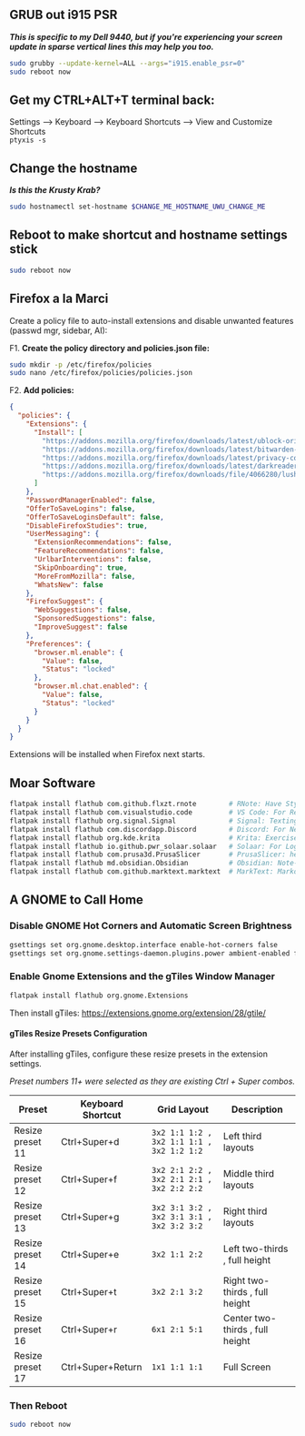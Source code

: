 ## GRUB out i915 PSR
  _**This is specific to my Dell 9440, but if you're experiencing your screen update in sparse vertical lines this may help you too.**_ 
   ```bash
   sudo grubby --update-kernel=ALL --args="i915.enable_psr=0"
   sudo reboot now
   ```

## Get my CTRL+ALT+T terminal back:
   Settings --> Keyboard --> Keyboard Shortcuts --> View and Customize Shortcuts \
   `ptyxis -s`

## Change the hostname
   _**Is this the Krusty Krab?**_
   ```bash
   sudo hostnamectl set-hostname $CHANGE_ME_HOSTNAME_UWU_CHANGE_ME
   ```

## Reboot to make shortcut and hostname settings stick
  ```bash
  sudo reboot now
  ```

## Firefox a la Marci

Create a policy file to auto-install extensions and disable unwanted features (passwd mgr, sidebar, AI):

F1. **Create the policy directory and policies.json file:**
   ```bash
   sudo mkdir -p /etc/firefox/policies
   sudo nano /etc/firefox/policies/policies.json
   ```

F2. **Add policies:**
  ```json
  {
    "policies": {
      "Extensions": {
        "Install": [
          "https://addons.mozilla.org/firefox/downloads/latest/ublock-origin/latest.xpi",
          "https://addons.mozilla.org/firefox/downloads/latest/bitwarden-password-manager/latest.xpi",
          "https://addons.mozilla.org/firefox/downloads/latest/privacy-com/latest.xpi",
          "https://addons.mozilla.org/firefox/downloads/latest/darkreader/latest.xpi",
          "https://addons.mozilla.org/firefox/downloads/file/4066280/lush_bold-2.1.xpi"
        ]
      },
      "PasswordManagerEnabled": false,
      "OfferToSaveLogins": false,
      "OfferToSaveLoginsDefault": false,
      "DisableFirefoxStudies": true,
      "UserMessaging": {
        "ExtensionRecommendations": false,
        "FeatureRecommendations": false,
        "UrlbarInterventions": false,
        "SkipOnboarding": true,
        "MoreFromMozilla": false,
        "WhatsNew": false
      },
      "FirefoxSuggest": {
        "WebSuggestions": false,
        "SponsoredSuggestions": false,
        "ImproveSuggest": false
      },
      "Preferences": {
        "browser.ml.enable": {
          "Value": false,
          "Status": "locked"
        },
        "browser.ml.chat.enabled": {
          "Value": false,
          "Status": "locked"
        }
      }
    }
  }
  ```

Extensions will be installed when Firefox next starts.

## Moar Software

  ```bash
  flatpak install flathub com.github.flxzt.rnote        # RNote: Have Stylus, Will Draw
  flatpak install flathub com.visualstudio.code         # VS Code: For Reasons
  flatpak install flathub org.signal.Signal             # Signal: Texting a la Hegseth
  flatpak install flathub com.discordapp.Discord        # Discord: For Nerds (Like Me)
  flatpak install flathub org.kde.krita                 # Krita: Exercise the Stylus
  flatpak install flathub io.github.pwr_solaar.solaar   # Solaar: For Logitech Unifying & Bolt
  flatpak install flathub com.prusa3d.PrusaSlicer       # PrusaSlicer: he must slice
  flatpak install flathub md.obsidian.Obsidian          # Obsidian: Note-taking
  flatpak install flathub com.github.marktext.marktext  # MarkText: Markdown Editor
  ```
## A GNOME to Call Home
### Disable GNOME Hot Corners and Automatic Screen Brightness
  ```bash
  gsettings set org.gnome.desktop.interface enable-hot-corners false
  gsettings set org.gnome.settings-daemon.plugins.power ambient-enabled false
  ```
### Enable Gnome Extensions and the gTiles Window Manager
  ```bash
  flatpak install flathub org.gnome.Extensions
  ```
  Then install gTiles: https://extensions.gnome.org/extension/28/gtile/

  #### gTiles Resize Presets Configuration
  After installing gTiles, configure these resize presets in the extension settings.
  
  _Preset numbers 11+ were selected as they are existing Ctrl + Super combos._

  | Preset | Keyboard Shortcut | Grid Layout | Description |
  |--------|------------------|-------------|-------------|
  | Resize preset 11 | Ctrl+Super+d | `3x2 1:1 1:2 , 3x2 1:1 1:1 , 3x2 1:2 1:2` | Left third layouts |
  | Resize preset 12 | Ctrl+Super+f | `3x2 2:1 2:2 , 3x2 2:1 2:1 , 3x2 2:2 2:2` | Middle third layouts |
  | Resize preset 13 | Ctrl+Super+g | `3x2 3:1 3:2 , 3x2 3:1 3:1 , 3x2 3:2 3:2` | Right third layouts |
  | Resize preset 14 | Ctrl+Super+e | `3x2 1:1 2:2` | Left two-thirds , full height |
  | Resize preset 15 | Ctrl+Super+t | `3x2 2:1 3:2` | Right two-thirds , full height |
  | Resize preset 16 | Ctrl+Super+r | `6x1 2:1 5:1` | Center two-thirds , full height |
  | Resize preset 17 | Ctrl+Super+Return | `1x1 1:1 1:1` | Full Screen |

### Then Reboot
  ```bash
  sudo reboot now
  ```
